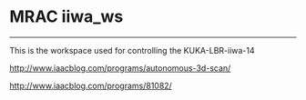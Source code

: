 # MRAC iiwa_ws
---
This is the workspace used for controlling the KUKA-LBR-iiwa-14

http://www.iaacblog.com/programs/autonomous-3d-scan/

http://www.iaacblog.com/programs/81082/
